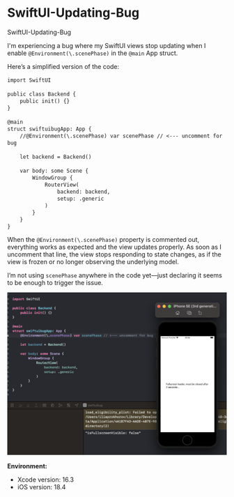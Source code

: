 # SwiftUI-Updating-Bug
SwiftUI-Updating-Bug

I'm experiencing a bug where my SwiftUI views stop updating when I enable `@Environment(\.scenePhase)` in the `@main` App struct.

Here’s a simplified version of the code:

```
import SwiftUI

public class Backend {
    public init() {}
}

@main
struct swiftuibugApp: App {
    //@Environment(\.scenePhase) var scenePhase // <--- uncomment for bug
    
    let backend = Backend()
    
    var body: some Scene {
        WindowGroup {
            RouterView(
                backend: backend,
                setup: .generic
            )
        }
    }
}
```

When the `@Environment(\.scenePhase)` property is commented out, everything works as expected and the view updates properly. As soon as I uncomment that line, the view stops responding to state changes, as if the view is frozen or no longer observing the underlying model.

I’m not using `scenePhase` anywhere in the code yet—just declaring it seems to be enough to trigger the issue.

![Screenshot](Screenshot.png)

**Environment:**

* Xcode version: 16.3
* iOS version: 18.4